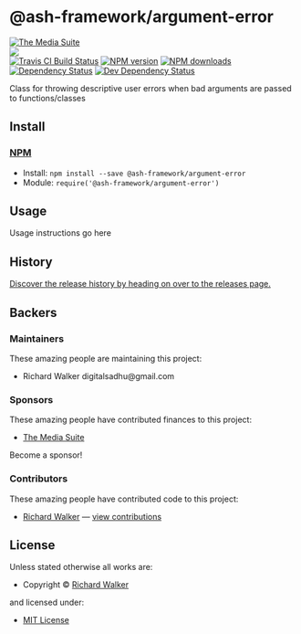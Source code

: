 <!-- TITLE/ -->

<h1>@ash-framework/argument-error</h1>

<!-- /TITLE -->


<!-- BADGES/ -->

<span class="badge-badge"><a href="https://mediasuite.co.nz" title="The Media Suite"><img src="https://mediasuite.co.nz/ms-badge.png" alt="The Media Suite" /></a></span>
<br class="badge-separator" />
<span class="badge-badge"><a href="https://nodei.co/npm/argument-error"><img src="https://nodei.co/npm/argument-error.png?downloads=true&stars=true" /></a></span>
<br class="badge-separator" />
<span class="badge-travisci"><a href="http://travis-ci.org/ash-framework/argument-error" title="Check this project's build status on TravisCI"><img src="https://img.shields.io/travis/ash-framework/argument-error/master.svg" alt="Travis CI Build Status" /></a></span>
<span class="badge-npmversion"><a href="https://npmjs.org/package/@ash-framework/argument-error" title="View this project on NPM"><img src="https://img.shields.io/npm/v/@ash-framework/argument-error.svg" alt="NPM version" /></a></span>
<span class="badge-npmdownloads"><a href="https://npmjs.org/package/@ash-framework/argument-error" title="View this project on NPM"><img src="https://img.shields.io/npm/dm/@ash-framework/argument-error.svg" alt="NPM downloads" /></a></span>
<span class="badge-daviddm"><a href="https://david-dm.org/ash-framework/argument-error" title="View the status of this project's dependencies on DavidDM"><img src="https://img.shields.io/david/ash-framework/argument-error.svg" alt="Dependency Status" /></a></span>
<span class="badge-daviddmdev"><a href="https://david-dm.org/ash-framework/argument-error#info=devDependencies" title="View the status of this project's development dependencies on DavidDM"><img src="https://img.shields.io/david/dev/ash-framework/argument-error.svg" alt="Dev Dependency Status" /></a></span>

<!-- /BADGES -->


<!-- DESCRIPTION/ -->

Class for throwing descriptive user errors when bad arguments are passed to functions/classes

<!-- /DESCRIPTION -->


<!-- INSTALL/ -->

<h2>Install</h2>

<a href="https://npmjs.com" title="npm is a package manager for javascript"><h3>NPM</h3></a><ul>
<li>Install: <code>npm install --save @ash-framework/argument-error</code></li>
<li>Module: <code>require('@ash-framework/argument-error')</code></li></ul>

<!-- /INSTALL -->


## Usage
Usage instructions go here

<!-- HISTORY/ -->

<h2>History</h2>

<a href="https://github.com/ash-framework/argument-error/releases">Discover the release history by heading on over to the releases page.</a>

<!-- /HISTORY -->


<!-- BACKERS/ -->

<h2>Backers</h2>

<h3>Maintainers</h3>

These amazing people are maintaining this project:

<ul><li>Richard Walker digitalsadhu@gmail.com</li></ul>

<h3>Sponsors</h3>

These amazing people have contributed finances to this project:

<ul><li><a href="http://mediasuite.co.nz">The Media Suite</a></li></ul>

Become a sponsor!



<h3>Contributors</h3>

These amazing people have contributed code to this project:

<ul><li><a href="http://lovebeer.nz/">Richard Walker</a> — <a href="https://github.com/ash-framework/argument-error/commits?author=digitalsadhu" title="View the GitHub contributions of Richard Walker on repository ash-framework/argument-error">view contributions</a></li></ul>



<!-- /BACKERS -->


<!-- LICENSE/ -->

<h2>License</h2>

Unless stated otherwise all works are:

<ul><li>Copyright &copy; <a href="http://lovebeer.nz/">Richard Walker</a></li></ul>

and licensed under:

<ul><li><a href="http://spdx.org/licenses/MIT.html">MIT License</a></li></ul>

<!-- /LICENSE -->
